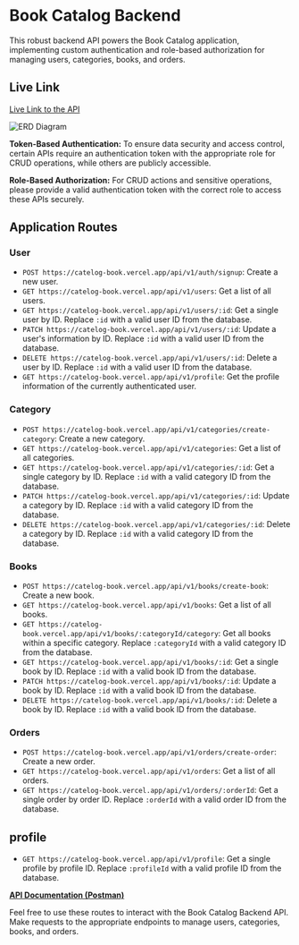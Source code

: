 # Book Catalog Backend

This robust backend API powers the Book Catalog application, implementing custom authentication and role-based authorization for managing users, categories, books, and orders.

## Live Link

[Live Link to the API](https://catelog-book.vercel.app/api/v1/)


![ERD Diagram](https://i.ibb.co/dQshCfm/ERD-BOOK-CATELOG.png)


**Token-Based Authentication:** 
To ensure data security and access control, certain APIs require an authentication token with the appropriate role for CRUD operations, while others are publicly accessible.

**Role-Based Authorization:** 
For CRUD actions and sensitive operations, please provide a valid authentication token with the correct role to access these APIs securely.


## Application Routes

### User

- `POST https://catelog-book.vercel.app/api/v1/auth/signup`: Create a new user.
- `GET https://catelog-book.vercel.app/api/v1/users`: Get a list of all users.
- `GET https://catelog-book.vercel.app/api/v1/users/:id`: Get a single user by ID. Replace `:id` with a valid user ID from the database.
- `PATCH https://catelog-book.vercel.app/api/v1/users/:id`: Update a user's information by ID. Replace `:id` with a valid user ID from the database.
- `DELETE https://catelog-book.vercel.app/api/v1/users/:id`: Delete a user by ID. Replace `:id` with a valid user ID from the database.
- `GET https://catelog-book.vercel.app/api/v1/profile`: Get the profile information of the currently authenticated user.

### Category

- `POST https://catelog-book.vercel.app/api/v1/categories/create-category`: Create a new category.
- `GET https://catelog-book.vercel.app/api/v1/categories`: Get a list of all categories.
- `GET https://catelog-book.vercel.app/api/v1/categories/:id`: Get a single category by ID. Replace `:id` with a valid category ID from the database.
- `PATCH https://catelog-book.vercel.app/api/v1/categories/:id`: Update a category by ID. Replace `:id` with a valid category ID from the database.
- `DELETE https://catelog-book.vercel.app/api/v1/categories/:id`: Delete a category by ID. Replace `:id` with a valid category ID from the database.

### Books

- `POST https://catelog-book.vercel.app/api/v1/books/create-book`: Create a new book.
- `GET https://catelog-book.vercel.app/api/v1/books`: Get a list of all books.
- `GET https://catelog-book.vercel.app/api/v1/books/:categoryId/category`: Get all books within a specific category. Replace `:categoryId` with a valid category ID from the database.
- `GET https://catelog-book.vercel.app/api/v1/books/:id`: Get a single book by ID. Replace `:id` with a valid book ID from the database.
- `PATCH https://catelog-book.vercel.app/api/v1/books/:id`: Update a book by ID. Replace `:id` with a valid book ID from the database.
- `DELETE https://catelog-book.vercel.app/api/v1/books/:id`: Delete a book by ID. Replace `:id` with a valid book ID from the database.

### Orders

- `POST https://catelog-book.vercel.app/api/v1/orders/create-order`: Create a new order.
- `GET https://catelog-book.vercel.app/api/v1/orders`: Get a list of all orders.
- `GET https://catelog-book.vercel.app/api/v1/orders/:orderId`: Get a single order by order ID. Replace `:orderId` with a valid order ID from the database.

## profile

- `GET https://catelog-book.vercel.app/api/v1/profile`: Get a single profile by profile ID. Replace `:profileId` with a valid profile ID from the database.



[**API Documentation (Postman)**](https://documenter.getpostman.com/view/20661145/2s9Y5cufrs)


Feel free to use these routes to interact with the Book Catalog Backend API. Make requests to the appropriate endpoints to manage users, categories, books, and orders.
